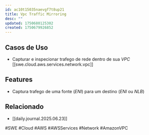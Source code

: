 ```yaml
---
id: ac10t15035naevgf7t8up21
title: Vpc Traffic Mirroring
desc: ""
updated: 1750680125302
created: 1750679926852
---
```


## Casos de Uso

- Capturar e inspecionar trafego de rede dentro de sua _VPC_ [[swe.cloud.aws.services.network.vpc]]

## Features

- Captura trafego de uma fonte (_ENI_) para um destino (_ENI_ ou _NLB_)

## Relacionado

- [[daily.journal.2025.06.23]]

#SWE #Cloud #AWS #AWSServices #Network #AmazonVPC
